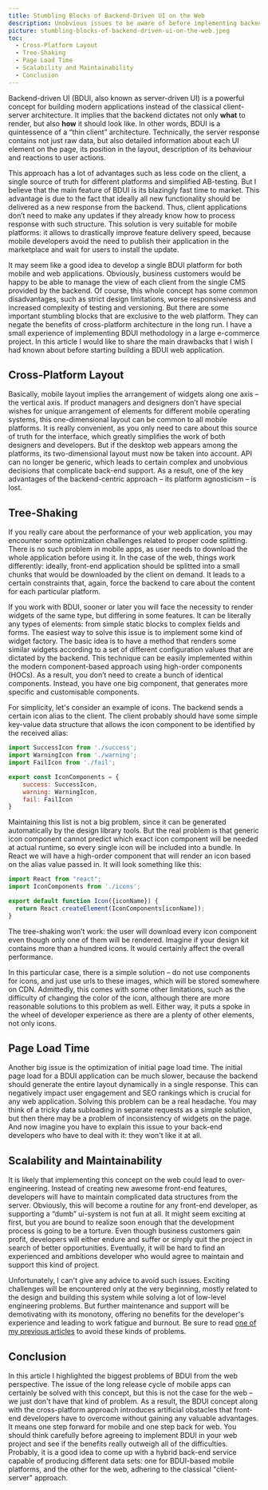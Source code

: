 ```yaml
---
title: Stumbling Blocks of Backend-Driven UI on the Web
description: Unobvious issues to be aware of before implementing backend-driven UI architecture in a web application.
picture: stumbling-blocks-of-backend-driven-ui-on-the-web.jpeg
toc:
  - Cross-Platform Layout
  - Tree-Shaking
  - Page Load Time
  - Scalability and Maintainability
  - Conclusion
---
```


Backend-driven UI (BDUI, also known as server-driven UI) is a powerful concept for building modern applications instead of the classical client-server architecture. It implies that the backend dictates not only **what** to render, but also **how** it should look like. In other words, BDUI is a quintessence of a “thin client” architecture. Technically, the server response contains not just raw data, but also detailed information about each UI element on the page, its position in the layout, description of its behaviour and reactions to user actions.

This approach has a lot of advantages such as less code on the client, a single source of truth for different platforms and simplified AB-testing. But I believe that the main feature of BDUI is its blazingly fast time to market. This advantage is due to the fact that ideally all new functionality should be delivered as a new response from the backend. Thus, client applications don’t need to make any updates if they already know how to process response with such structure. This solution is very suitable for mobile platforms: it allows to drastically improve feature delivery speed, because mobile developers avoid the need to publish their application in the marketplace and wait for users to install the update.

It may seem like a good idea to develop a single BDUI platform for both mobile and web applications. Obviously, business customers would be happy to be able to manage the view of each client from the single CMS provided by the backend. Of course, this whole concept has some common disadvantages, such as strict design limitations, worse responsiveness and increased complexity of testing and versioning. But there are some important stumbling blocks that are exclusive to the web platform. They can negate the benefits of cross-platform architecture in the long run. I have a small experience of implementing BDUI methodology in a large e-commerce project. In this article I would like to share the main drawbacks that I wish I had known about before starting building a BDUI web application.

## Cross-Platform Layout

Basically, mobile layout implies the arrangement of widgets along one axis – the vertical axis. If product managers and designers don’t have special wishes for unique arrangement of elements for different mobile operating systems, this one-dimensional layout can be common to all mobile platforms. It is really convenient, as you only need to care about this source of truth for the interface, which greatly simplifies the work of both designers and developers. But if the desktop web appears among the platforms, its two-dimensional layout must now be taken into account. API can no longer be generic, which leads to certain complex and unobvious decisions that complicate back-end support. As a result, one of the key advantages of the backend-centric approach – its platform agnosticism – is lost.

## Tree-Shaking

If you really care about the performance of your web application, you may encounter some optimization challenges related to proper code splitting. There is no such problem in mobile apps, as user needs to download the whole application before using it. In the case of the web, things work differently: ideally, front-end application should be splitted into a small chunks that would be downloaded by the client on demand. It leads to a certain constraints that, again, force the backend to care about the content for each particular platform.

If you work with BDUI, sooner or later you will face the necessity to render widgets of the same type, but differing in some features. It can be literally any types of elements: from simple static blocks to complex fields and forms. The easiest way to solve this issue is to implement some kind of widget factory. The basic idea is to have a method that renders some similar widgets according to a set of different configuration values that are dictated by the backend. This technique can be easily implemented within the modern component-based approach using high-order components (HOCs). As a result, you don’t need to create a bunch of identical components. Instead, you have one big component, that generates more specific and customisable components.

For simplicity, let's consider an example of icons. The backend sends a certain icon alias to the client. The client probably should have some simple key-value data structure that allows the icon component to be identified by the received alias:

```jsx
import SuccessIcon from './success';
import WarningIcon from './warning';
import FailIcon from './fail';

export const IconComponents = {
	success: SuccessIcon,
	warning: WarningIcon,
	fail: FailIcon
}
```

Maintaining this list is not a big problem, since it can be generated automatically by the design library tools. But the real problem is that generic icon component cannot predict which exact icon component will be needed at actual runtime, so every single icon will be included into a bundle. In React we will have a high-order component that will render an icon based on the alias value passed in. It will look something like this:

```jsx
import React from "react";
import IconComponents from './icons';

export default function Icon({iconName}) {
  return React.createElement(IconComponents[iconName]);
}
```

The tree-shaking won’t work: the user will download every icon component even though only one of them will be rendered. Imagine if your design kit contains more than a hundred icons. It would certainly affect the overall performance.

In this particular case, there is a simple solution – do not use components for icons, and just use urls to these images, which will be stored somewhere on CDN. Admittedly, this comes with some other limitations, such as the difficulty of changing the color of the icon, although there are more reasonable solutions to this problem as well. Either way, it puts a spoke in the wheel of developer experience as there are a plenty of other elements, not only icons.

## Page Load Time

Another big issue is the optimization of initial page load time. The initial page load for a BDUI application can be much slower, because the backend should generate the entire layout dynamically in a single response. This can negatively impact user engagement and SEO rankings which is crucial for any web application. Solving this problem can be a real headache. You may think of a tricky data subloading in separate requests as a simple solution, but then there may be a problem of inconsistency of widgets on the page. And now imagine you have to explain this issue to your back-end developers who have to deal with it: they won't like it at all.

## Scalability and Maintainability

It is likely that implementing this concept on the web could lead to over-engineering. Instead of creating new awesome front-end features, developers will have to maintain complicated data structures from the server. Obviously, this will become a routine for any front-end developer, as supporting a “dumb” ui-system is not fun at all. It might seem exciting at first, but you are bound to realize soon enough that the development process is going to be a torture. Even though business customers gain profit, developers will either endure and suffer or simply quit the project in search of better opportunities. Eventually, it will be hard to find an experienced and ambitions developer who would agree to maintain and support this kind of project.

Unfortunately, I can't give any advice to avoid such issues. Exciting challenges will be encountered only at the very beginning, mostly related to the design and building this system while solving a lot of low-level engineering problems. But further maintenance and support will be demotivating with its monotony, offering no benefits for the developer's experience and leading to work fatigue and burnout. Be sure to read [one of my previous articles](/blog/stay-hungry/) to avoid these kinds of problems.

## Conclusion

In this article I highlighted the biggest problems of BDUI from the web perspective. The issue of the long release cycle of mobile apps can certainly be solved with this concept, but this is not the case for the web – we just don't have that kind of problem. As a result, the BDUI concept along with the cross-platform approach introduces artificial obstacles that front-end developers have to overcome without gaining any valuable advantages. It means one step forward for mobile and one step back for web. You should think carefully before agreeing to implement BDUI in your web project and see if the benefits really outweigh all of the difficulties. Probably, it is a good idea to come up with a hybrid back-end service capable of producing different data sets: one for BDUI-based mobile platforms, and the other for the web, adhering to the classical "client-server" approach.